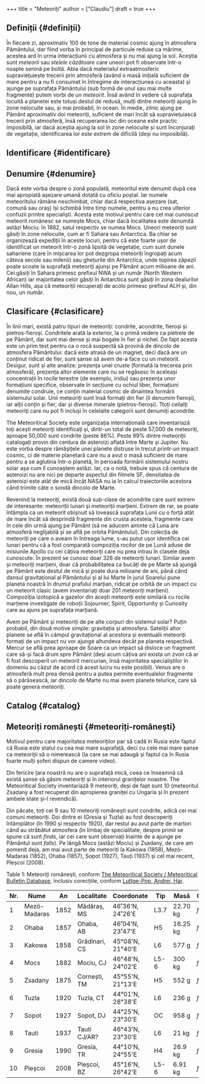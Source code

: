 +++
title = "Meteoriți"
author = ["Claudiu"]
draft = true
+++

## Definiții {#definiții}

În fiecare zi, aproximativ 100 de tone de material cosmic ajung în atmosfera Pământului, dar fiind vorba în principal de particule reduse ca mărime, acestea ard în urma interacțiunii cu atmosfera și nu mai ajung la sol. Aceștia sunt _meteorii_ sau _stelele căzătoare_ care uneori pot fi observate într-o noapte senină pe boltă. Abia dacă materialul extraatmosferic supraviețuiește trecerii prin atmosferă (având o masă inițială suficient de mare pentru a nu fi consumat în întregime de interacțiunea cu aceasta) și ajunge pe suprafața Pământului (sub formă de unul sau mai multe fragmente) putem vorbi de un _meteorit_. Însă având în vedere că suprafața locuită a planetei este totuși destul de redusă, mulți dintre meteoriți ajung în zone nelocuite sau, și mai probabil, în ocean. În medie, zilnic ajung pe Pământ aproximativ doi meteoriți, suficient de mari încât să supraviețuiască trecerii prin atmosferă, însă recuperarea loc din oceane este practic imposibilă, iar dacă aceștia ajung la sol în zone nelocuite și sunt înconjurați de vegetație, identificarea lor este extrem de dificilă (deși nu imposibilă).


## Identificare {#identificare}


## Denumire {#denumire}

Dacă este vorba despre o zonă populată, meteoritul este denumit după cea mai apropiată așezare umană dotată cu oficiu poștal. Iar numele meteoritului rămâne neschimbat, chiar dacă respectiva așezare (sat, comună sau oraș) își schimbă între timp numele, pentru a nu crea ulterior confuzii printre specialiști. Acesta este motivul pentru care cel mai cunoscut meteorit românesc se numește Mocs, chiar dacă localitatea este denumită astăzi Mociu: în 1882, satul respectiv se numea Mocs. Uneori meteoriți sunt găsiți în zone nelocuite, cum ar fi Sahara sau Antarctica. Ba chiar se organizează expediții în aceste locuri, pentru că este foarte ușor de identificat un meteorit într-o zonă lipsită de vegetație, cum sunt dunele sahariene (care în mișcarea lor pot dezgropa meteoriți îngropați acum câteva secole sau milenii) sau ghețurile din Antarctica, unde topirea zăpezii poate scoate la suprafață meteoriți ajunși pe Pământ acum milioane de ani. Cei găsiți în Sahara primesc prefixul NWA și un număr (North Western African) iar majoritatea celor găsiți în Antarctica sunt găsiți în zona dealurilor Allan Hills, așa că meteoriții recuperați de acolo primesc prefixul ALH și, din nou, un număr.


## Clasificare {#clasificare}

În linii mari, există patru tipuri de meteoriți: condrite, acondrite, fieroși și pietros-fieroși. Condritele arată la exterior, la o primă vedere ca pietrele de pe Pământ, dar sunt mai dense și mai bogate în fier și nichel. De fapt acesta este un prim test pentru ca o rocă suspectă să provină de dincolo de atmosfera Pământului: dacă este atrasă de un magnet, deci dacă are un conținut ridicat de fier, sunt șanse să avem de-a face cu un meteorit. Desigur, sunt și alte analize: prezența unei cruste (formată la trecerea prin atmosferă), prezența altor elemente care nu se regăsesc în aceleași concentrații în rocile terestre (de exemplu, iridiu) sau prezența unor formațiuni specifice, observate în secțiune cu ochiul liber, formațiuni denumite condrule, ce conțin material cosmic de dinaintea formării sistemului solar. Unii meteoriți sunt însă formați din fier (îi denumim fieroși), iar alții conțin și fier, dar și diverse minerale (pietros-fieroși). Ttoți ceilalți meteoriți care nu pot fi incluși în celelalte categorii sunt denumiți acondrite.

The Meteoritical Society este organizația internațională care inventariază toți acești meteoriți identificați și, dintr-un total de peste 57,000 de meteoriți, aproape 50,000 sunt condrite (peste 86%). Peste 99% dintre meteoriții catalogați provin din centura de asteroizi aflată între Marte și Jupiter. Nu este vorba despre rămășițele unei planete distruse în trecut printr-un impact cosmic, ci de materie planetară care nu a avut o masă suficient de mare pentru a se aglutina într-o planetă, în perioada formării sistemului nostru solar așa cum îl cunoaștem astăzi. Iar, ca o notă, trebuie spus că centura de asteroizi nu are nici pe departe aspectul din filmele SF, densitatea de asteroizi este atât de mică încât NASA nu ia în calcul traiectoriile acestora când trimite câte o sondă dincolo de Marte.

Revenind la meteoriți, există două sub-clase de acondrite care sunt extrem de interesante: meteoriții lunari și meteoriții marțieni. Extrem de rar, se poate întâmpla ca un meteorit obișnuit să lovească suprafața Lunii cu o forță atât de mare încât să desprindă fragmente din crusta acesteia, fragmente care în cele din urmă ajung pe Pământ (să ne aducem aminte că Luna are atmosferă neglijabilă și se află pe orbita Pământului). Din colecția de meteoriți pe care o aveam în întreaga lume, s-au putut ușor identifica cei lunari pentru că a fost comparată compoziția rocilor de pe Lună aduse de misiunile Apollo cu cei câțiva meteoriți care nu prea intrau în clasele deja cunoscute. În prezent se cunosc doar 326 de meteoriți lunari. Similar avem și meteoriți marțieni, doar că probabilitatea ca bucăți de pe Marte să ajungă pe Pământ este destul de mică și poate dura milioane de ani, până când dansul gravitațional al Pământului și al lui Marte în jurul Soarelui pune planeta noastră în drumul prafului marțian, ridicat pe orbită de un impact cu un meteorit clasic (avem inventariați doar 201 meteoriți marțieni). Compoziția izotopică a gazelor din acești meteoriți este similară cu rocile marțiene investigate de roboții Sojourner, Spirit, Opportunity și Curiosity care au ajuns pe suprafața marțiană.

Avem pe Pământ și meteoriți de pe alte corpuri din sistemul solar? Puțin probabil, din două motive simple: gravitația și atmosfera. Sateliții altor planete se află în câmpul gravitațional al acestora și eventualii meteoriți formați de un impact nu vor ajunge altundeva decât pe planeta respectivă. Mercur se află prea aproape de Soare ca un impact să disloce un fragment care să-și facă drum spre Pământ (deși acum câțiva ani exista un zvon că ar fi fost descoperit un meteorit mercurian, însă majoritatea specialiștilor în domeniu au căzut de acord că acest lucru nu este posibil). Venus are o atmosferă mult prea densă pentru a putea permite eventualelor fragmente să o părăsească, iar dincolo de Marte nu mai avem planete telurice, care să poate genera meteoriți.


## Catalog {#catalog}


## Meteoriți românești {#meteoriți-românești}

Motivul pentru care majoritatea meteoriților par să cadă în Rusia este faptul că Rusia este statul cu cea mai mare suprafață, deci cu cele mai mare șanse ca meteoriții să o nimerească (la care se mai adaugă și faptul ca în Rusia foarte mulți șoferi dispun de camere video).

Din fericire țara noastră nu are o suprafață mică, ceea ce înseamnă că există șanse să găsim meteoriți și în interiorul granițelor noastre. The Meteoritical Society inventariază 9 meteoriți, deși de fapt sunt 10 (meteoritul Zsadany a fost recuperat din apropierea graniței cu Ungaria și în prezent ambele state și-l revendică).

Din păcate, toți cei 9 sau 10 meteoriți românești sunt condrite, adică cei mai comuni meteoriți. Doi dintre ei (Gresia și Tuzla) au fost descoperiți întâmplător (în 1990 și respectiv 1920), dar restul au avut parte de martori când au străbătut atmosfera (în limbaj de specialitate, despre primii se spune că sunt _finds_, iar cei care sunt observați înainte de a ajunge pe Pământul sunt _falls_). Pe lângă Mocs (astăzi Mociu) și Zsadany, de care am pomenit deja, am mai avut parte de meteoriți la Kakowa (1858), Mezö-Madaras (1852), Ohaba (1857), Sopot (1927), Tauți (1937) și cel mai recent, Pleșcoi (2008).

<div class="table-caption">
  <span class="table-number">Table 1</span>:
  Meteoriți românești, conform <a href="https://www.lpi.usra.edu/meteor/metbull.php?sea=&amp;sfor=names&amp;ants=&amp;nwas=&amp;falls=&amp;valids=&amp;stype=contains&amp;lrec=50&amp;map=ge&amp;browse=&amp;country=Romania&amp;srt=name&amp;categ=All&amp;mblist=All&amp;rect=&amp;phot=&amp;strewn=&amp;snew=0&amp;pnt=Normal%20table&amp;dr=&amp;page=0">The Meteoritical Society / Meteoritical Bulletin Database</a>, inclusiv corecțiile, conform <a href="https://scholarcommons.usf.edu/geologia/vol58/iss2/art5/">Luttge-Pop, Andrei, Har</a>.
</div>

| Nr. | Nume         | An   | Localitate    | Coordonate       | Tip  | Masă     | Obs.   |
|-----|--------------|------|---------------|------------------|------|----------|--------|
| 1   | Mezö-Madaras | 1852 | Mădăraș, MS   | 46˚36'N, 24˚26'E | L3.7 | 22.70 kg | _fall_ |
| 2   | Ohaba        | 1857 | Ohaba, AB     | 46˚04'N, 23˚47'E | H5   | 16.25 kg | _fall_ |
| 3   | Kakowa       | 1858 | Grădinari, CS | 45°08'N, 21°40'E | L6   | 577 g    | _fall_ |
| 4   | Mocs         | 1882 | Mociu, CJ     | 46°48'N, 24°02'E | L5-6 | 300 kg   | _fall_ |
| 5   | Zsadany      | 1875 | Cornești, TM  | 45°55'N, 21°13'E | H5   | 552 g    | _fall_ |
| 6   | Tuzla        | 1920 | Tuzla, CT     | 44°01'N, 28°38'E | L6   | 236 g    | _find_ |
| 7   | Sopot        | 1927 | Sopot, DJ     | 44°25'N, 23°30'E | OC   | 958 g    | _fall_ |
| 8   | Tauti        | 1937 | Tauti CJ/AR?  | 46°43'N, 23°30'E | L6   | 21 kg    | _fall_ |
| 9   | Gresia       | 1990 | Gresia, TR    | 44°10'N, 24°55'E | H4   | 26.9 kg  | _find_ |
| 10  | Pleșcoi      | 2008 | Pleșcoi, BZ   | 45°16'N, 26°42'E | L5-6 | 6.91 kg  | _fall_ |